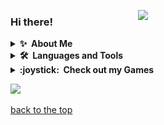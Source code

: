 <a href="https://sandramoen.no/"><img align='right' src="https://tenor.com/view/cat-keyboard-typing-gif-7358454.gif" width="300"></a>

### Hi there! <!-- <a href="https://sandramoen.no/"><img src="https://media.giphy.com/media/hvRJCLFzcasrR4ia7z/giphy.gif" width="25px"></a> -->

<details>
  <summary><b>✨&nbsp;&nbsp;About&nbsp;Me</b></summary>
  <br/>
    From my own experience with professional, academic and personal projects, I have learned that it is important to have a good structure with emphasis on others being able to easily read and understand my code.  
  <br/>
  <br/>
  
  Although I am a developer, I also have a foot in design, it is crucial that the program not only follows best practice, but also meets user expectations and in addition provides a good experience.
  
  The best hours are in the mornings, good diet, body, mind and unity provide a smooth and balanced workflow.
</details> 

<details>
  <summary><b>🛠️&nbsp;&nbsp;Languages&nbsp;and&nbsp;Tools</b></summary>
  <br/>
  <p align="left"> 
    <a href="https://www.java.com/en/" target="_blank"> <img src="https://raw.githubusercontent.com/jmnote/z-icons/master/svg/java.svg" alt="java" width="40" height="40"/> </a>
    <a href="https://reactjs.org/" target="_blank"> <img src="https://raw.githubusercontent.com/devicons/devicon/master/icons/react/react-original-wordmark.svg" alt="react"      width="40" height="40"/> </a>
    <a href="https://developer.mozilla.org/en-US/docs/Web/JavaScript" target="_blank"> <img src="https://raw.githubusercontent.com/devicons/devicon/master/icons/javascript/javascript-original.svg" alt="javascript" width="40" height="40"/> </a>
    <a href="https://www.w3schools.com/css/" target="_blank"> <img src="https://raw.githubusercontent.com/devicons/devicon/master/icons/css3/css3-original-wordmark.svg" alt="css3" width="40" height="40"/> </a>
    <a href="https://www.python.org" target="_blank"> <img src="https://raw.githubusercontent.com/devicons/devicon/master/icons/python/python-original.svg" alt="python" width="40" height="40"/> </a>
    <a href="https://kotlinlang.org/" target="_blank"> <img src="https://raw.githubusercontent.com/devicons/devicon/master/icons/kotlin/kotlin-original.svg" alt="kotlin" width="40" height="40"/> </a>
    <a href="https://go.dev/" target="_blank"> <img src="https://raw.githubusercontent.com/devicons/devicon/master/icons/go/go-original.svg" alt="go" width="40" height="40"/> </a>
    <a href="https://docs.microsoft.com/en-us/dotnet/csharp/" target="_blank"> <img src="https://raw.githubusercontent.com/jmnote/z-icons/master/svg/csharp.svg" alt="c#" width="40" height="40"/> </a>
  <a href="https://www.khronos.org/opengl/" target="_blank"> <img src="https://upload.wikimedia.org/wikipedia/commons/thumb/e/e9/Opengl-logo.svg/1200px-Opengl-logo.svg.png" alt="GLSL" width="80" height="40"/> </a>
  <a href="https://sass-lang.com" target="_blank"> <img src="https://raw.githubusercontent.com/devicons/devicon/master/icons/sass/sass-original.svg" alt="sass" width="40" height="40"/> </a>
  <a href="https://vuejs.org/" target="_blank"> <img src="https://icongr.am/devicon/vuejs-original.svg?size=128&color=currentColor" alt="vue" width="40" height="40"/> </a>  
  <a href="https://flask.palletsprojects.com/en/2.0.x/" target="_blank"> <img src="https://www.pngfind.com/pngs/m/62-626422_python-logo-clipart-drawing-flask-hd-png-download.png" alt="flask" width="40" height="40"/> </a>
  <a href="https://libgdx.com/" target="_blank"> <img src="https://s.appbrain.com/static/202108171501036/blob/sdk-logos/libgdx.png" alt="libgdx" width="80" height="40"/> </a>
  <a href="https://github.com/" target="_blank"> <img src="https://raw.githubusercontent.com/jmnote/z-icons/master/svg/git.svg" alt="libgdx" width="40" height="40"/> </a>  
  <a href="https://azure.microsoft.com/en-in/" target="_blank"> <img src="https://www.vectorlogo.zone/logos/microsoft_azure/microsoft_azure-icon.svg" alt="azure" width="40" height="40"/> </a>
  <a href="https://nodejs.org" target="_blank"> <img src="https://raw.githubusercontent.com/devicons/devicon/master/icons/nodejs/nodejs-original-wordmark.svg" alt="nodejs" width="40" height="40"/> </a>
  <a href="https://enonic.com/" target="_blank"> <img src="https://encrypted-tbn0.gstatic.com/images?q=tbn:ANd9GcSaGKCKVXYaVO_uoXjbOJ46gpIrR_QM80hURWCO9HgKLLusLUnohu0Ac-ksJZgQbArf4sM&usqp=CAU" alt="enonic xp" width="40" height="40"/> </a>  
  <a href="https://webpack.js.org/" target="_blank"> <img src="https://raw.githubusercontent.com/webpack/media/master/logo/icon-square-big.png" alt="webpack" width="40" height="40"/> </a>  
  <a href="https://www.thymeleaf.org/" target="_blank"> <img src="https://www.thymeleaf.org/images/thymeleaf.png" alt="webpack" width="40" height="40"/> </a>   
  <a href="https://www.mysql.com/" target="_blank"> <img src="https://raw.githubusercontent.com/devicons/devicon/master/icons/mysql/mysql-original-wordmark.svg" alt="mysql" width="40" height="40"/> </a>
  <a href="https://www.mapeditor.org" target="_blank"> <img src="https://hb.imgix.net/0826accb04b88d10c32a27bf885d71288d9241f3.png?auto=compress,format&s=f6ca78e27eebc03a8e75971fdd38797e" alt="aseprite" width="40" height="40"/> </a>
  <a href="https://www.aseprite.org" target="_blank"> <img src="https://www.mapeditor.org/img/tiled-logo-white.png" alt="aseprite" width="40" height="40"/> </a>
  <a href="https://gradle.org" target="_blank"> <img src="https://gradle.org/images/gradle-knowledge-graph-logo.png?20170228" alt="gradle" width="40" height="40"/> </a>
  <a href="https://www.gimp.org" target="_blank"> <img src="https://www.gimp.org/images/frontpage/wilber-big.png" alt="gradle" width="40" height="40"/> </a>
  </p> 
</details>

<details>
  <summary><b>:joystick:&nbsp;&nbsp;Check&nbsp;out&nbsp;my&nbsp;Games</b></summary> 
      
  <br/>
  <a href="https://sandramoen.itch.io/kampenisse" target="_blank"> <img src="https://user-images.githubusercontent.com/4059636/209936614-67ab9b87-9e4a-4952-8682-ef5b69f7dd92.gif" alt="Kæmpenisse" width="300" height="150"/></a>
  <a href="https://sandramoen.itch.io/in-the-bag" target="_blank"> <img src="https://user-images.githubusercontent.com/4059636/205299389-d146c6b9-49b8-40d1-b1d8-0de87ee5258b.gif" alt="In the Bag" width="300" height="150"/></a><a href="https://store.steampowered.com/app/2192840/Terfenstein_3D/?beta=0" target="_blank"> <img src="https://user-images.githubusercontent.com/4059636/200133991-84551e8a-26b2-4126-8695-40a6689ac5de.png" alt="Terfenstein 3D" width="300" height="150"/> </a>
  <a href="https://sandramoen.itch.io/slime-in-a-silo" target="_blank"> <img src="https://user-images.githubusercontent.com/4059636/192825268-3fc51888-8416-41a8-90b0-d4bbf5cda6e1.gif" alt="Slime in a Silo" width="150" height="300"/> </a>  
  <a href="https://sandramoen.itch.io/pig-joust" target="_blank"> <img src="https://user-images.githubusercontent.com/4059636/175880979-05871499-8461-4df5-ab79-446ed0ff7dba.gif" alt="Pig Joust" width="300" height="150"/> </a>
  <a href="https://github.com/Slideshow776/Trans-Agent-X" target="_blank"> <img src="https://user-images.githubusercontent.com/4059636/167386118-fb0aa9a8-067a-4aed-adc6-982df19d17db.gif" alt="Trans Agent X" width="300" height="150"/> </a>
  <a href="https://sandramoen.itch.io/soot-the-loot" target="_blank"> <img src="https://user-images.githubusercontent.com/4059636/161377286-4a63d7b0-a545-4129-89d1-a328a60f1f36.gif" alt="Soot the Loot" width="300" height="150"/> </a>
  <a href="https://sandramoen.itch.io/libgdx-jam-20" target="_blank"> <img src="https://user-images.githubusercontent.com/4059636/159717092-0c17971b-da23-49c5-849b-b039f10dc589.gif" alt="LibGDX Jam #20" width="300" height="150"/> </a>
  <a href="https://play.google.com/store/apps/details?id=no.sandramoen.hunted" target="_blank"> <img src="https://user-images.githubusercontent.com/4059636/155588323-9d5097fd-37f3-4dfe-90b4-8d3932e36ab8.gif" alt="Hunted" width="300" height="150"/> </a>
  <a href="https://play.google.com/store/apps/details?id=no.sandramoen.ggj2022oslo" target="_blank"> <img src="https://user-images.githubusercontent.com/4059636/151694093-e5b9adce-20ef-4661-b344-227d414fe5b3.gif" alt="Binary Non-Binary" width="150" height="300"/> </a>
  <a href="https://play.google.com/store/apps/details?id=no.sandramoen.blipblop" target="_blank"> <img src="https://user-images.githubusercontent.com/4059636/144676115-15454b2d-7d1e-4622-b8c7-d8f8fde906ff.png" alt="Blip Blop" width="150" height="300"/> </a>
  <a href="https://github.com/Slideshow776/Spank-Fury/tree/master/release" target="_blank"> <img src="https://user-images.githubusercontent.com/4059636/108968632-50007c80-7681-11eb-9f54-e58ca5801c12.png" alt="Spank-Fury" width="300" height="150"/> </a>
  <a href="https://play.google.com/store/apps/details?id=no.sandramoen.ggj2021oslo" target="_blank"> <img src="https://user-images.githubusercontent.com/4059636/108968794-8807bf80-7681-11eb-8389-52530e764193.png" alt="Where's my Video CAll?" width="300" height="150"/> </a>
  <a href="https://github.com/Slideshow776/Korona-Kablam-i/tree/master/release" target="_blank"> <img src="https://user-images.githubusercontent.com/4059636/93439722-2f144e00-f8cf-11ea-90f5-228214718a9a.png" alt="Korona Kablam-i!" width="150" height="300"/> </a>  
  <a href="https://play.google.com/store/apps/details?id=no.sandramoen.loveentity" target="_blank"> <img src="https://user-images.githubusercontent.com/4059636/93439955-7569ad00-f8cf-11ea-931f-7dc267afbea3.png" alt="Love Entity" width="300" height="250"/> </a>
  <a href="https://github.com/Slideshow776/Suicide" target="_blank"> <img src="https://user-images.githubusercontent.com/4059636/93445030-1b69e700-f8d1-11ea-8107-37531ff028af.png" alt="Suicide?" width="300" height="250"/> </a>
  <a href="https://play.google.com/store/apps/details?id=com.sandra.game&hl=en" target="_blank"> <img src="https://user-images.githubusercontent.com/4059636/93440732-dbeecb00-f8cf-11ea-8d17-24efa7cc6765.png" alt="Kattespill" width="300" height="250"/> </a>
  <a href="https://github.com/Slideshow776/Legacy-Games/tree/master/Flappy%20Bird" target="_blank"> <img src="https://user-images.githubusercontent.com/4059636/93444264-d0e86a80-f8d0-11ea-9f8c-5fae252930d3.png" alt="Flappy Bird copy" width="150" height="300"/> </a>
  <a href="https://github.com/Slideshow776/Legacy-Games/tree/master/Postmania" target="_blank"> <img src="https://user-images.githubusercontent.com/4059636/162628183-b01fc7b3-cc55-4aa7-b7a9-df448e96336e.gif" alt="Postmania" width="300" height="250"/> </a>
  <a href="https://github.com/Slideshow776/Legacy-Games/tree/master/Janne's%20Adventure" target="_blank"> <img src="https://user-images.githubusercontent.com/4059636/93442762-66372f00-f8d0-11ea-8814-42b13a6d7530.png" alt="Janne's Adventure" width="300" height="250"/> </a>
  <a href="https://github.com/Slideshow776/Legacy-Games/tree/master/Game%20Station" target="_blank"> <img src="https://user-images.githubusercontent.com/4059636/93443530-9bdc1800-f8d0-11ea-8fce-4b7720d6d404.png" alt="Game Station" width="300" height="250"/> </a>
</details> 

[![](https://img.shields.io/static/v1?label=Sponsor&message=%E2%9D%A4&logo=GitHub&color=%23fe8e86)](https://github.com/sponsors/slideshow776)

[back to the top](#hi-there-)

<!--
**Slideshow776/Slideshow776** is a ✨ _special_ ✨ repository because its `README.md` (this file) appears on your GitHub profile.

Here are some ideas to get you started:

- 🔭 I’m currently working on ...
- 🌱 I’m currently learning ...
- 👯 I’m looking to collaborate on ...
- 🤔 I’m looking for help with ...
- 💬 Ask me about ...
- 📫 How to reach me: ...
- 😄 Pronouns: ...
- ⚡ Fun fact: ...
-->
